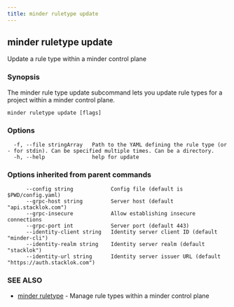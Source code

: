 ```yaml
---
title: minder ruletype update
---
```

## minder ruletype update

Update a rule type within a minder control plane

### Synopsis

The minder rule type update subcommand lets you update rule types for a project
within a minder control plane.

```
minder ruletype update [flags]
```

### Options

```
  -f, --file stringArray   Path to the YAML defining the rule type (or - for stdin). Can be specified multiple times. Can be a directory.
  -h, --help               help for update
```

### Options inherited from parent commands

```
      --config string            Config file (default is $PWD/config.yaml)
      --grpc-host string         Server host (default "api.stacklok.com")
      --grpc-insecure            Allow establishing insecure connections
      --grpc-port int            Server port (default 443)
      --identity-client string   Identity server client ID (default "minder-cli")
      --identity-realm string    Identity server realm (default "stacklok")
      --identity-url string      Identity server issuer URL (default "https://auth.stacklok.com")
```

### SEE ALSO

* [minder ruletype](minder_ruletype.md)	 - Manage rule types within a minder control plane

